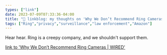 ```yaml
---
types: ["link"]
date: 2023-07-09T07:33:36-04:00
title: "🔗 linkblog: my thoughts on 'Why We Don’t Recommend Ring Cameras | WIRED'"
tags: ["Ring","privacy","surveillance","law enforcement","Amazon"]
---
```

Hear hear. Ring is a creepy company, and we shouldn't support them.  
 

[link to 'Why We Don’t Recommend Ring Cameras | WIRED'](https://www.wired.com/story/why-we-do-not-recommend-ring/)

